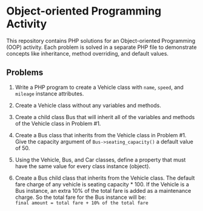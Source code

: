 # Object-oriented Programming Activity

This repository contains PHP solutions for an Object-oriented Programming (OOP) activity. Each problem is solved in a separate PHP file to demonstrate concepts like inheritance, method overriding, and default values.

## Problems

1. Write a PHP program to create a Vehicle class with `name`, `speed`, and `mileage` instance attributes.

2. Create a Vehicle class without any variables and methods.

3. Create a child class Bus that will inherit all of the variables and methods of the Vehicle class in Problem #1.

4. Create a Bus class that inherits from the Vehicle class in Problem #1. Give the capacity argument of `Bus->seating_capacity()` a default value of 50.

5. Using the Vehicle, Bus, and Car classes, define a property that must have the same value for every class instance (object).

6. Create a Bus child class that inherits from the Vehicle class. The default fare charge of any vehicle is seating capacity * 100. If the Vehicle is a Bus instance, an extra 10% of the total fare is added as a maintenance charge. So the total fare for the Bus instance will be:  
   `final amount = total fare + 10% of the total fare`

